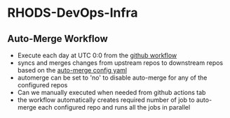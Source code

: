 RHODS-DevOps-Infra
====================

Auto-Merge Workflow
----------
* Execute each day at UTC 0:0 from the [github workflow](https://github.com/red-hat-data-services/rhods-devops-infra/blob/auto-merge/.github/workflows/auto-merge.yaml)
* syncs and merges changes from upstream repos to downstream repos based on the [auto-merge config yaml](https://github.com/red-hat-data-services/rhods-devops-infra/blob/auto-merge/src/config/source_map.yaml)
* automerge can be set to 'no' to disable auto-merge for any of the configured repos
* Can we manually executed when needed from github actions tab
* the workflow automatically creates required number of job to auto-merge each configured repo and runs all the jobs in parallel


